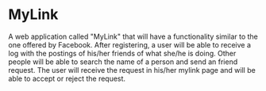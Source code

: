 # MyLink
A web application called "MyLink" that will have a functionality similar to the one offered by Facebook. After registering, a user will be able to receive a log with the postings of his/her friends of what she/he is doing. Other people will be able to search the name of a person and send an friend request. The user will receive the request in his/her mylink page and will be able to accept or reject the request.
